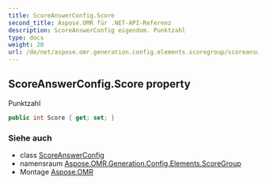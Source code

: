 ```yaml
---
title: ScoreAnswerConfig.Score
second_title: Aspose.OMR für .NET-API-Referenz
description: ScoreAnswerConfig eigendom. Punktzahl
type: docs
weight: 20
url: /de/net/aspose.omr.generation.config.elements.scoregroup/scoreanswerconfig/score/
---
```

## ScoreAnswerConfig.Score property

Punktzahl

```csharp
public int Score { get; set; }
```

### Siehe auch

* class [ScoreAnswerConfig](../)
* namensraum [Aspose.OMR.Generation.Config.Elements.ScoreGroup](../../scoreanswerconfig/)
* Montage [Aspose.OMR](../../../)


